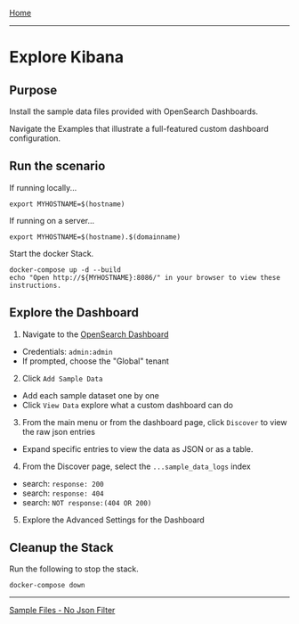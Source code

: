 [Home](../README.md)

---

# Explore Kibana

## Purpose
Install the sample data files provided with OpenSearch Dashboards. 

Navigate the Examples that illustrate a full-featured custom dashboard configuration.
## Run the scenario

If running locally...

```
export MYHOSTNAME=$(hostname)
```

If running on a server...

```
export MYHOSTNAME=$(hostname).$(domainname)
```

Start the docker Stack.

```
docker-compose up -d --build
echo "Open http://${MYHOSTNAME}:8086/" in your browser to view these instructions.

```
## Explore the Dashboard

1. Navigate to the [OpenSearch Dashboard](http://{{MYHOSTNAME}}:8094)
  - Credentials: `admin:admin`
  - If prompted, choose the "Global" tenant
2. Click `Add Sample Data`
  - Add each sample dataset one by one
  - Click `View Data` explore what a custom dashboard can do
3. From the main menu or from the dashboard page, click `Discover` to view the raw json entries
  - Expand specific entries to view the data as JSON or as a table.
4. From the Discover page, select the `...sample_data_logs` index
  - search: `response: 200`
  - search: `response: 404`
  - search: `NOT response:(404 OR 200)`
5. Explore the Advanced Settings for the Dashboard

## Cleanup the Stack
Run the following to stop the stack.

```
docker-compose down
```

---
[Sample Files - No Json Filter](sample1.md)